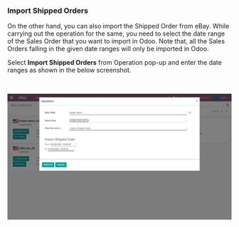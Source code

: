 
### Import Shipped Orders



On the other hand, you can also import the Shipped Order from eBay. While carrying out the operation for the same, you need to select the date range of the Sales Order that you want to import in Odoo. Note that, all the Sales Orders falling in the given date ranges will only be imported in Odoo. 


  

Select **Import Shipped Orders** from Operation pop-up and enter the date ranges as shown in the below screenshot.


 


![](./images/11-2-1.png)



